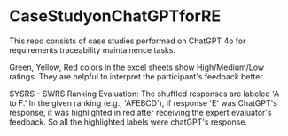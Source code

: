 # CaseStudyonChatGPTforRE

This repo consists of case studies performed on ChatGPT 4o for requirements traceability maintainence tasks.

Green, Yellow, Red colors in the excel sheets show High/Medium/Low ratings. They are helpful to interpret the participant's feedback better.

SYSRS - SWRS Ranking Evaluation: The shuffled responses are labeled 'A to F.' In the given ranking (e.g., 'AFEBCD'), if response 'E' was ChatGPT's response, it was highlighted in red after receiving the expert evaluator's feedback. So all the highlighted labels were chatGPT's response.
